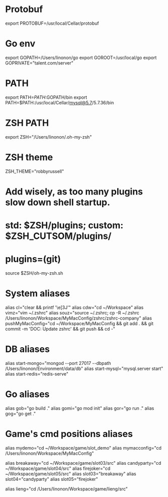 # Protobuf
export PROTOBUF=/usr/local/Cellar/protobuf

# Go env
export GOPATH=/Users/linonon/go 
export GOROOT=/usr/local/go
export GOPRIVATE="talent.com/server"

# PATH
export PATH=$PATH:$GOPATH/bin
export PATH=$PATH:/usr/local/Cellar/mysql@5.7/5.7.36/bin

# ZSH PATH
export ZSH="/Users/linonon/.oh-my-zsh"

# ZSH theme
ZSH_THEME="robbyrussell"

# Add wisely, as too many plugins slow down shell startup.
# std: $ZSH/plugins; custom: $ZSH_CUTSOM/plugins/
# plugins=(git)

source $ZSH/oh-my-zsh.sh

# System aliases
alias cl="clear && printf '\e[3J'"
alias cdw="cd ~/Workspace"
alias vimz="vim ~/.zshrc"
alias souz="source ~/.zshrc; cp -R ~/.zshrc /Users/linonon/Workspace/MyMacConfig/zshrc/zshrc-company"
alias pushMyMacConfig="cd ~/Workspace/MyMacConfig && git add . && git commit -m 'DOC: Update zshrc' && git push && cd -"

# DB aliases
alias start-mongo="mongod --port 27017 --dbpath /Users/linonon/Environment/data/db"
alias start-mysql="mysql.server start"
alias start-redis="redis-serve"

# Go aliases
alias gob="go build ."
alias gomi="go mod init"
alias gor="go run ."
alias gog="go get ."

# Game's cmd positions aliases
alias mydemo="cd ~/Workspace/game/slot_demo"
alias mymacconfig="cd /Users/linonon/Workspace/MyMacConfig"

alias breakaway="cd ~/Workspace/game/slot03/src"
alias candyparty="cd ~/Workspace/game/slot04/src"
alias firejoker="cd ~/Workspace/game/slot05/src"
alias slot03="breakaway"
alias slot04="candyparty"
alias slot05="firejoker"

alias lieng="cd /Users/linonon/Workspace/game/lieng/src"
